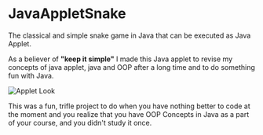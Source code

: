 # JavaAppletSnake
The classical and simple snake game in Java that can be executed as Java Applet.

As a believer of **"keep it simple"** I made this Java applet to revise my concepts of java applet, java and OOP after a long time and to do something fun with Java. 

![Applet Look](https://user-images.githubusercontent.com/41565823/47063504-8c7f5c00-d1db-11e8-99db-5ee44d6b453a.png)

This was a fun, trifle project to do when you have nothing better to code at the moment and you realize that you have OOP Concepts in Java as a part of your course, and you didn't study it once.
